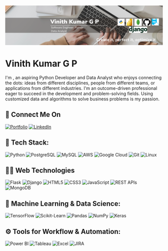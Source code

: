 <!-- <h1 align="center">Hi 👋, I'm Vinith Kumar G P</h1>
<h2 align="center">A passionate developer</h2> -->

![A passionate developer](https://github.com/Vinithvk98/Vinithvk98/blob/main/Beige%20and%20White%20Modern%20LinkedIn%20Background%20Photo.png)

# Vinith Kumar G P

I'm , an aspiring Python Developer and Data Analyst who enjoys connecting the dots: ideas from different disciplines, people from different teams, or applications from different industries. I'm an outcome-driven professional eager to succeed in the development and problem-solving fields. Using customized data and algorithms to solve business problems is my passion. 

## 🔗 Connect Me On 
[![Portfolio](https://img.shields.io/badge/Portfolio-000000?style=for-the-badge&logo=About.me&logoColor=white)](https://vinithkumarportfolio-788f6.web.app)
[![LinkedIn](https://img.shields.io/badge/LinkedIn-0A66C2?style=for-the-badge&logo=linkedin&logoColor=white)](https://www.linkedin.com/in/vinith-kumar-g-p/)

## 🚀 Tech Stack:

![Python](https://img.shields.io/badge/Python-3776AB?style=for-the-badge&logo=python&logoColor=white)
![PostgreSQL](https://img.shields.io/badge/PostgreSQL-316192?style=for-the-badge&logo=postgresql&logoColor=white)
![MySQL](https://img.shields.io/badge/MySQL-005C84?style=for-the-badge&logo=mysql&logoColor=white)
![AWS](https://img.shields.io/badge/AWS-FF9900?style=for-the-badge&logo=amazonaws&logoColor=white)
![Google Cloud](https://img.shields.io/badge/Google_Cloud-4285F4?style=for-the-badge&logo=google-cloud&logoColor=white)
![Git](https://img.shields.io/badge/Git-F05032?style=for-the-badge&logo=git&logoColor=white)
![Linux](https://img.shields.io/badge/Linux-FCC624?style=for-the-badge&logo=linux&logoColor=black)

## 🧑‍💻 Web Technologies
![Flask](https://img.shields.io/badge/Flask-000000?style=for-the-badge&logo=flask&logoColor=white)
![Django](https://img.shields.io/badge/Django-092E20?style=for-the-badge&logo=django&logoColor=white)
![HTML5](https://img.shields.io/badge/HTML5-E34F26?style=for-the-badge&logo=html5&logoColor=white)
![CSS3](https://img.shields.io/badge/CSS3-1572B6?style=for-the-badge&logo=css3&logoColor=white)
![JavaScript](https://img.shields.io/badge/JavaScript-F7DF1E?style=for-the-badge&logo=javascript&logoColor=black)
![REST APIs](https://img.shields.io/badge/REST%20APIs-005571?style=for-the-badge&logo=restapi&logoColor=white)
![MongoDB](https://img.shields.io/badge/MongoDB-47A248?style=for-the-badge&logo=mongodb&logoColor=white)

## 🧠 Machine Learning & Data Science:

![TensorFlow](https://img.shields.io/badge/TensorFlow-FF6F00?style=for-the-badge&logo=tensorflow&logoColor=white)
![Scikit-Learn](https://img.shields.io/badge/Scikit--Learn-F7931E?style=for-the-badge&logo=scikit-learn&logoColor=white)
![Pandas](https://img.shields.io/badge/Pandas-150458?style=for-the-badge&logo=pandas&logoColor=white)
![NumPy](https://img.shields.io/badge/NumPy-013243?style=for-the-badge&logo=numpy&logoColor=white)
![Keras](https://img.shields.io/badge/Keras-D00000?style=for-the-badge&logo=keras&logoColor=white)

## ⚙️ Tools for Workflow & Automation:

![Power BI](https://img.shields.io/badge/Power_BI-F2C811?style=for-the-badge&logo=power-bi&logoColor=black)
![Tableau](https://img.shields.io/badge/Tableau-E97627?style=for-the-badge&logo=tableau&logoColor=white)
![Excel](https://img.shields.io/badge/Excel-217346?style=for-the-badge&logo=microsoft-excel&logoColor=white)
![JIRA](https://img.shields.io/badge/JIRA-0052CC?style=for-the-badge&logo=jira&logoColor=white)

